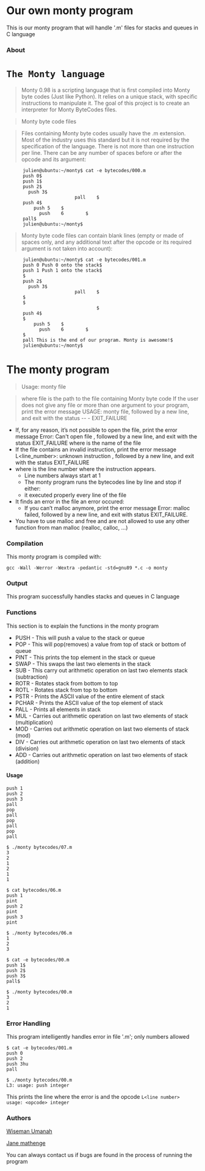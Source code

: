 # Our own monty program

This is our monty program that will handle '.m' files for stacks and queues in C language

### About

# ```The Monty language```

> Monty 0.98 is a scripting language that is first compiled into Monty byte codes (Just like Python). It relies on a unique stack, with specific instructions to manipulate it. The goal of this project is to create an interpreter for Monty ByteCodes files.

> Monty byte code files

> Files containing Monty byte codes usually have the .m extension. Most of the industry uses this standard but it is not required by the specification of the language. There is not more than one instruction per line. There can be any number of spaces before or after the opcode and its argument:
      
```      
      julien@ubuntu:~/monty$ cat -e bytecodes/000.m
      push 0$
      push 1$
      push 2$
        push 3$
                         pall    $
      push 4$
          push 5    $
            push    6        $
      pall$
      julien@ubuntu:~/monty$

```
> Monty byte code files can contain blank lines (empty or made of spaces only, and any additional text after the opcode or its required argument is not taken into account):

```
      julien@ubuntu:~/monty$ cat -e bytecodes/001.m
      push 0 Push 0 onto the stack$
      push 1 Push 1 onto the stack$
      $
      push 2$
        push 3$
                         pall    $
      $
      $
                                 $
      push 4$
      $
          push 5    $
            push    6        $
      $
      pall This is the end of our program. Monty is awesome!$
      julien@ubuntu:~/monty$
```
# The monty program

> Usage: monty file

> where file is the path to the file containing Monty byte code
> If the user does not give any file or more than one argument to your program, print the error message USAGE: monty file, followed by a new line, and exit with the status -- - EXIT_FAILURE
- If, for any reason, it’s not possible to open the file, print the error message Error: Can't open file <file>, followed by a new line, and exit with the status EXIT_FAILURE
where <file> is the name of the file
- If the file contains an invalid instruction, print the error message L<line_number>: unknown instruction <opcode>, followed by a new line, and exit with the status EXIT_FAILURE
- where is the line number where the instruction appears.
  - Line numbers always start at 1
  - The monty program runs the bytecodes line by line and stop if either:
  - it executed properly every line of the file
- It finds an error in the file an error occured: 
  - If you can’t malloc anymore, print the error message Error: malloc failed, followed by a new line, and exit with status EXIT_FAILURE.
- You have to use malloc and free and are not allowed to use any other function from man malloc (realloc, calloc, …)

### Compilation
This monty program is compiled with:
```
gcc -Wall -Werror -Wextra -pedantic -std=gnu89 *.c -o monty
```

### Output
This program successfully handles stacks and queues in C language

### Functions
This section is to explain the functions in the monty program

- PUSH - This will push a value to the stack or queue
- POP - This will pop(removes) a value from top of stack or bottom of queue
- PINT - This prints the top element in the stack or queue
- SWAP - This swaps the last two elements in the stack
- SUB - This carry out arithmetic operation on last two elements stack (subtraction)
- ROTR - Rotates stack from bottom to top
- ROTL - Rotates stack from top to bottom
- PSTR - Prints the ASCII value of the entire element of stack
- PCHAR - Prints the ASCII value of the top element of stack
- PALL - Prints all elements in stack
- MUL - Carries out arithmetic operation on last two elements of stack (multiplication)
- MOD - Carries out arithmetic operation on last two elements of stack (mod)
- DIV - Carries out arithmetic operation on last two elements of stack (division)
- ADD - Carries out arithmetic operation on last two elements of stack (addition)


#### Usage
```$ cat bytecodes/07.m 
push 1
push 2
push 3
pall
pop
pall
pop
pall
pop
pall

$ ./monty bytecodes/07.m 
3
2
1
2
1
1
```

```
$ cat bytecodes/06.m 
push 1
pint
push 2
pint
push 3
pint

$ ./monty bytecodes/06.m 
1
2
3
```

```
$ cat -e bytecodes/00.m
push 1$
push 2$
push 3$
pall$

$ ./monty bytecodes/00.m
3
2
1
```

### Error Handling
This program intelligently handles error in file '.m';
only numbers allowed
```
$ cat -e bytecodes/001.m
push 0
push 2
push 3hu
pall

$ ./monty bytecodes/00.m
L3: usage: push integer
```
This prints the line where the error is and the opcode
```L<line number> usage: <opcode> integer```

### Authors
[Wiseman Umanah](https://github.com/wiseman-umanah)

[Jane mathenge](https://github.com/codingbot995)

You can always contact us if bugs are found in the process of running the program